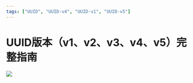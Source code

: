 ```yaml
---
tags: ["UUID", "UUID-v4", "UUID-v1", "UUID-v5"]
---
```


# UUID版本（v1、v2、v3、v4、v5）完整指南

![](https://z.wiki/autoupload/2022-05-02/6da7a9010ba747ba9fdf0678e55b1643.uuid.drawio.svg)

[//]: # (这篇文章将通过示例描述 UUID v1、v4 和 v5。我们将介绍它们的实现和差异，以及何时应该使用它们。)

